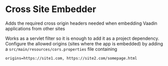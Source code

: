 # Cross Site Embedder
Adds the required cross origin headers needed when embedding Vaadin applications from other sites

Works as a servlet filter so it is enough to add it as a project dependency.
Configure the allowed origins (sites where the app is embedded) by adding a `src/main/resources/cors.properties` file containing
```
origins=https://site1.com, https://site2.com/somepage.html
```
